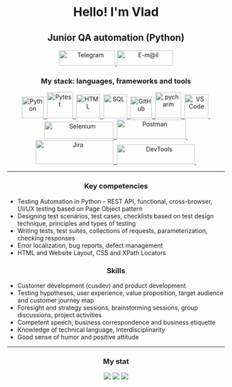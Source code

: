 
<div id="header" align="center">
	<h1>Hello! I'm Vlad</h1>
	<h2>Junior QA automation (Python)</h2>
</div>

<div id="contacts" align="center">
	<a href="https://t.me/vwvwvwvwvwv" target="_blank">
	<img src="https://img.shields.io/badge/Telegram-blue?style=for-the-badge&logo=telegram&logoColor=white" title="Telegram" width="130" height="35"/>
	</a>
  	<a href="mailto:bogovin@internet.ru" target="_blank">
	<img src="https://img.shields.io/badge/mail-blue?style=for-the-badge&logo=maildotru&logoColor=orange" title="E-m@il" width="130" height="35"/>
	</a>
</div>

<div id="stack" align="center">
  <h3>My stack: languages, frameworks and tools</h3>
 	<a href="https://www.python.org" target="_blank">
	<img src="https://cdn.jsdelivr.net/gh/devicons/devicon/icons/python/python-original-wordmark.svg" title="Python" width="50" height="50"/>&nbsp;
	</a>
	<a href="https://pytest.org" target="_blank">
	<img src="https://cdn.jsdelivr.net/gh/devicons/devicon/icons/pytest/pytest-original-wordmark.svg" title="Pytest" width="60" height="60"/>&nbsp;
	</a>
	<a href="https://www.w3.org/html" target="_blank">
	<img src="https://www.w3.org/html/logo/downloads/HTML5_Logo.svg" title="HTML" width="55" height="55"/>&nbsp;
	</a>
	<a href="https://www.iso.org/standard/63555.html" target="_blank">
	<img src="https://cdn-icons-png.flaticon.com/512/4492/4492311.png" title="SQL" width="55" height="55"/>&nbsp;
	</a>
	<a href="https://github.com/VladTestQA?tab=repositories" target="_blank">
	<img src="https://cdn.jsdelivr.net/gh/devicons/devicon/icons/github/github-original-wordmark.svg" title="GitHub" width="50" height="50"/>&nbsp;
	</a>
	<a href="https://www.jetbrains.com/pycharm" target="_blank">
	<img src="https://cdn.cdnlogo.com/logos/p/22/pycharm.svg" title="pycharm" width="60" height="60"/>&nbsp;
	</a>
	<a href="https://code.visualstudio.com" target="_blank">
	<img src="https://cdn.jsdelivr.net/gh/devicons/devicon/icons/vscode/vscode-original-wordmark.svg" title="VS Code" width="55" height="55"/>&nbsp;
	</a>
  <br>
	<a href="https://www.selenium.dev" target="_blank">
	<img src="https://upload.wikimedia.org/wikipedia/commons/9/9f/Selenium_logo.svg" title="Selenium" width="160" height="40"/>&nbsp;
	</a>
	<a href="https://www.postman.com" target="_blank">
	<img src="https://upload.wikimedia.org/wikipedia/commons/c/c2/Postman_%28software%29.png" title="Postman" width="160" height="45"/>&nbsp;
	</a>
	<a href="https://www.atlassian.com/software/jira" target="_blank">
	<img src="https://upload.wikimedia.org/wikipedia/commons/8/82/Jira_%28Software%29_logo.svg" title="Jira" width="180" height="55"/>&nbsp;
	</a>
	<a href="https://developer.chrome.com/docs/devtools" target="_blank">
	<img src="https://reks.biz/pics/p4122.svg" title="DevTools" width="180" height="45"/>&nbsp;
	</a>
</div>
<hr>

<div id="competencies">
  <h3  align="center">Key competencies</h3>
	<ul>
	<li>Testing Automation in Python - REST API, functional, cross-browser, UI/UX testing based on Page Object pattern</li>
	<li>Designing test scenarios, test cases, checklists based on test design technique, principles and types of testing</li>
	<li>Writing tests, test suites, collections of requests, parameterization, checking responses</li>
	<li>Error localization, bug reports, defect management</li>
	<li>HTML and Website Layout, CSS and XPath Locators</li>
	</ul>	
</div>

<div id="skills">
  <h3  align="center">Skills</h3>
	<ul>
	<li>Customer development (cusdev) and product development</li>
	<li>Testing hypotheses, user experience, value proposition, target audience and customer journey map</li>
	<li>Foresight and strategy sessions, brainstorming sessions, group discussions, project activities</li>
	<li>Competent speech, business correspondence and business etiquette</li>
	<li>Knowledge of technical language, Interdisciplinarity</li>
	<li>Good sense of humor and positive attitude</li>
	</ul>	
</div>
<hr>

<div id="stat" align="center">
	<h3>My stat</h3>
	<img src="https://github-profile-summary-cards.vercel.app/api/cards/profile-details?username=VladTestQA&theme=github_dark"/>
	<img src="https://github-profile-summary-cards.vercel.app/api/cards/most-commit-language?username=VladTestQA&theme=github_dark"/>
	<img src="https://github-profile-summary-cards.vercel.app/api/cards/stats?username=VladTestQA&theme=github_dark"/>
</div>
